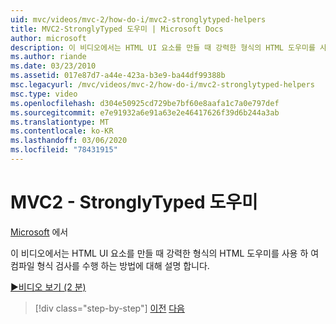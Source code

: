 ```yaml
---
uid: mvc/videos/mvc-2/how-do-i/mvc2-stronglytyped-helpers
title: MVC2-StronglyTyped 도우미 | Microsoft Docs
author: microsoft
description: 이 비디오에서는 HTML UI 요소를 만들 때 강력한 형식의 HTML 도우미를 사용 하 여 컴파일 형식 검사를 수행 하는 방법에 대해 설명 합니다.
ms.author: riande
ms.date: 03/23/2010
ms.assetid: 017e87d7-a44e-423a-b3e9-ba44df99388b
msc.legacyurl: /mvc/videos/mvc-2/how-do-i/mvc2-stronglytyped-helpers
msc.type: video
ms.openlocfilehash: d304e50925cd729be7bf60e8aafa1c7a0e797def
ms.sourcegitcommit: e7e91932a6e91a63e2e46417626f39d6b244a3ab
ms.translationtype: MT
ms.contentlocale: ko-KR
ms.lasthandoff: 03/06/2020
ms.locfileid: "78431915"
---
```

# <a name="mvc2---stronglytyped-helpers"></a>MVC2 - StronglyTyped 도우미

[Microsoft](https://github.com/microsoft) 에서

이 비디오에서는 HTML UI 요소를 만들 때 강력한 형식의 HTML 도우미를 사용 하 여 컴파일 형식 검사를 수행 하는 방법에 대해 설명 합니다.

[&#9654;비디오 보기 (2 분)](https://channel9.msdn.com/Blogs/ASP-NET-Site-Videos/mvc2-stronglytyped-helpers)

> [!div class="step-by-step"]
> [이전](mvc2-html-encoding.md)
> [다음](mvc2-model-validation.md)
